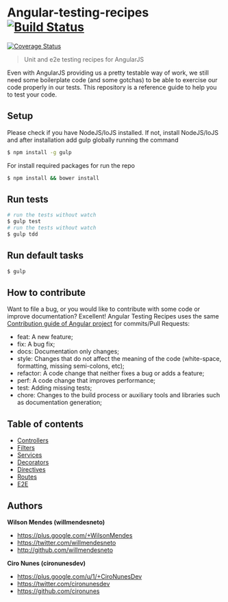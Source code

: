 # Angular-testing-recipes  [![Build Status](https://travis-ci.org/willmendesneto/angular-testing-recipes.png?branch=master)](https://travis-ci.org/willmendesneto/angular-testing-recipes)
[![Coverage Status](https://coveralls.io/repos/willmendesneto/angular-testing-recipes/badge.svg?branch=master)](https://coveralls.io/r/willmendesneto/angular-testing-recipes?branch=master)

> Unit and e2e testing recipes for AngularJS

Even with AngularJS providing us a pretty testable way of work, we still need some boilerplate code (and some gotchas) to be able to exercise our code properly in our tests. This repository is a reference guide to help you to test your code.


## Setup

Please check if you have NodeJS/IoJS installed. If not, install NodeJS/IoJS and after installation add gulp globally running the command

```bash
$ npm install -g gulp
```

For install required packages for run the repo

```bash
$ npm install && bower install
```


## Run tests

```bash
# run the tests without watch
$ gulp test
# run the tests without watch
$ gulp tdd
```


## Run default tasks
```bash
$ gulp
```


## How to contribute

Want to file a bug, or you would like to contribute with some code or improve documentation? Excellent! Angular Testing Recipes uses the same [Contribution guide of Angular project](https://github.com/angular/angular/blob/master/CONTRIBUTING.md#type) for commits/Pull Requests:

- feat: A new feature;
- fix: A bug fix;
- docs: Documentation only changes;
- style: Changes that do not affect the meaning of the code (white-space, formatting, missing semi-colons, etc);
- refactor: A code change that neither fixes a bug or adds a feature;
- perf: A code change that improves performance;
- test: Adding missing tests;
- chore: Changes to the build process or auxiliary tools and libraries such as documentation generation;


## Table of contents

- [Controllers](controllers/)
- [Filters](filters/)
- [Services](services/)
- [Decorators](decorators/)
- [Directives](directives/)
- [Routes](routes/)
- [E2E](E2E/)


## Authors

**Wilson Mendes (willmendesneto)**
+ <https://plus.google.com/+WilsonMendes>
+ <https://twitter.com/willmendesneto>
+ <http://github.com/willmendesneto>

**Ciro Nunes (cironunesdev)**
+ <https://plus.google.com/u/1/+CiroNunesDev>
+ <https://twitter.com/cironunesdev>
+ <https://github.com/cironunes>
